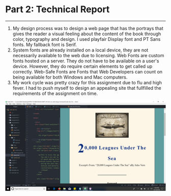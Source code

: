 # Part 2: Technical Report
***
1. My design process was to design a web page that has the portrays that gives the reader a visual feeling about the content of the book through color, typography and design. I used playfair Display font and PT Sans fonts. My fallback font is Serif.
2. System fonts are already installed on a local device, they are not necessarily available to the web due to licensing.  Web Fonts are custom fonts hosted on a server. They do not have to be available on a user's device. However, they do require certain elements to get called up correctly.  Web-Safe Fonts are Fonts that Web Developers can count on being available for both Windows and Mac computers.
3.  My work cycle was pretty crazy for this assignment due to flu and high fever. I had to push myself to design an appealing site that fullfilled the requirements of the assignment on time.

![screenshot.png](./images/screenshot.PNG)
